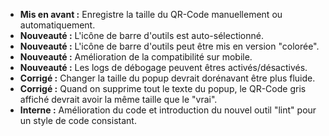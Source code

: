 * **Mis en avant :** Enregistre la taille du QR-Code manuellement ou automatiquement.
* **Nouveauté :** L'icône de barre d'outils est auto-sélectionné.
* **Nouveauté :** L'icône de barre d'outils peut être mis en version "colorée".
* **Nouveauté :** Amélioration de la compatibilité sur mobile.
* **Nouveauté :** Les logs de débogage peuvent êtres activés/désactivés.
* **Corrigé :** Changer la taille du popup devrait dorénavant être plus fluide.
* **Corrigé :** Quand on supprime tout le texte du popup, le QR-Code gris affiché devrait avoir la même taille que le "vrai".
* **Interne :** Amélioration du code et introduction du nouvel outil "lint" pour un style de code consistant.